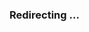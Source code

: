 ### Redirecting ...

<!-- If there is no response, please click. -->

<script setup>
import { onMounted } from 'vue';
onMounted(() => {
    const params = new URLSearchParams(window.location.search);
    const link = params.get('link');
    if (link) {
        window.location.href = link;
    } else {
        window.location.replace('/');
    }
});
</script>
